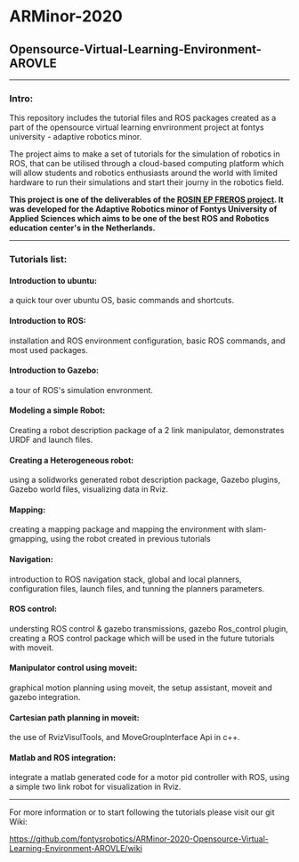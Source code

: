 # ARMinor-2020
## Opensource-Virtual-Learning-Environment-AROVLE


__________________________________________________________________________________________________________________________________________________________________
### Intro:
This repository includes the tutorial files and ROS packages created as a part of the opensource virtual learning envrironment project at fontys university - adaptive robotics minor.

The project aims to make a set of tutorials for the simulation of robotics in ROS, that can be utilised through a cloud-based computing platform which will allow students and robotics enthusiasts around the world with limited hardware to run their simulations and start their journy in the robotics field.


**This project is one of the deliverables of the [ROSIN EP FREROS project](https://www.rosin-project.eu/ftp/freros). It was developed for the Adaptive Robotics minor of Fontys University of Applied Sciences which aims to be one of the best ROS and Robotics education center's in the Netherlands.**

__________________________________________________________________________________________________________________________________________________________________
### Tutorials list:

#### Introduction to ubuntu: 
a quick tour over ubuntu OS, basic commands and shortcuts.

#### Introduction to ROS: 
installation and ROS environment configuration, basic ROS commands, and most used packages.

#### Introduction to Gazebo: 
a tour of ROS's simulation envronment.

#### Modeling a simple Robot: 
Creating a robot description package of a 2 link manipulator, demonstrates URDF and launch files.

#### Creating a Heterogeneous robot: 
using a solidworks generated robot description package, Gazebo plugins, Gazebo world files, visualizing data in Rviz.

#### Mapping: 
creating a mapping package and mapping the environment with slam-gmapping, using the robot created in previous tutorials

#### Navigation: 
introduction to ROS navigation stack, global and local planners, configuration files, launch files, and tunning the planners parameters.

#### ROS control: 
understing ROS control & gazebo transmissions, gazebo Ros_control plugin, creating a ROS control package which will be used in the future tutorials    with moveit.

#### Manipulator control using moveit: 
graphical motion planning using moveit, the setup assistant, moveit and gazebo integration.

#### Cartesian path planning in moveit: 
the use of RvizVisulTools, and MoveGroupInterface Api in c++. 

#### Matlab and ROS integration: 
integrate a matlab generated code for a motor pid controller with ROS, using a simple two link robot for visualization in Rviz.





__________________________________________________________________________________________________________________________________________________________________
For more information or to start following the tutorials please visit our git Wiki:

https://github.com/fontysrobotics/ARMinor-2020-Opensource-Virtual-Learning-Environment-AROVLE/wiki


